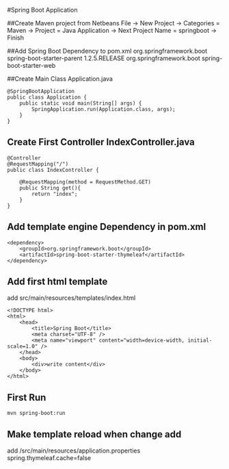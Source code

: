 #Spring Boot Application

##Create Maven project from Netbeans
    File -> New Project -> Categories = Maven -> Project = Java Application -> Next
    Project Name = springboot -> Finish

##Add Spring Boot Dependency to pom.xml
    <parent>
        <groupId>org.springframework.boot</groupId>
        <artifactId>spring-boot-starter-parent</artifactId>
        <version>1.2.5.RELEASE</version>
    </parent>
    <dependencies>
        <dependency>
            <groupId>org.springframework.boot</groupId>
            <artifactId>spring-boot-starter-web</artifactId>
        </dependency>
    </dependencies>

##Create Main Class Application.java

    @SpringBootApplication
    public class Application {
        public static void main(String[] args) {
            SpringApplication.run(Application.class, args);
        }
    }

## Create First Controller IndexController.java

    @Controller
    @RequestMapping("/")
    public class IndexController {

        @RequestMapping(method = RequestMethod.GET)
        public String get(){
            return "index";
        }
    }


## Add template engine Dependency in pom.xml

    <dependency>
        <groupId>org.springframework.boot</groupId>
        <artifactId>spring-boot-starter-thymeleaf</artifactId>
    </dependency>

## Add first html template
add src/main/resources/templates/index.html

    <!DOCTYPE html>
    <html>
        <head>
            <title>Spring Boot</title>
            <meta charset="UTF-8" />
            <meta name="viewport" content="width=device-width, initial-scale=1.0" />
        </head>
        <body>
            <div>write content</div>
        </body>
    </html>

## First Run

    mvn spring-boot:run

## Make template reload when change add 

add /src/main/resources/application.properties
    spring.thymeleaf.cache=false